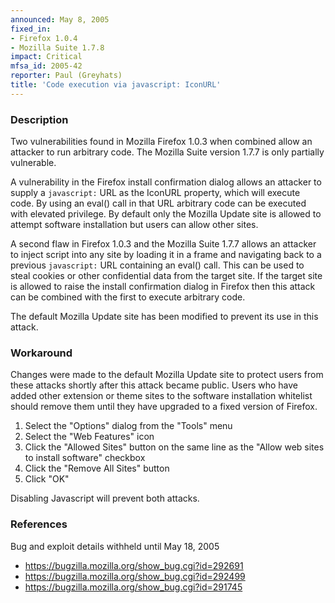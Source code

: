 ```yaml
---
announced: May 8, 2005
fixed_in:
- Firefox 1.0.4
- Mozilla Suite 1.7.8
impact: Critical
mfsa_id: 2005-42
reporter: Paul (Greyhats)
title: 'Code execution via javascript: IconURL'
---
```


<h3>Description</h3>

<p>Two vulnerabilities found in Mozilla Firefox 1.0.3 when combined allow
an attacker to run arbitrary code. The Mozilla Suite version 1.7.7
is only partially vulnerable.</p>

<p>A vulnerability in the Firefox install confirmation dialog
allows an attacker to supply a <code>javascript:</code> URL as
the IconURL property, which will execute code.
By using an eval() call in that URL arbitrary code can be
executed with elevated privilege.
By default only the Mozilla Update site is allowed
to attempt software installation but users can allow other sites.</p>

<p>A second flaw in Firefox 1.0.3 and the Mozilla Suite 1.7.7 allows
an attacker to inject script into any site by loading it in a frame
and navigating back to a previous <code>javascript:</code> URL
containing an eval() call. This can be used to steal cookies or
other confidential data from the target site. If the target site
is allowed to raise the install confirmation dialog in Firefox
then this attack can be combined with the first to execute
arbitrary code.</p>

<p>The default Mozilla Update site has been modified to prevent
its use in this attack.</p>

<h3>Workaround</h3>

<p>Changes were made to the default Mozilla Update site to protect users
from these attacks shortly after this attack became public. 
Users who have added other extension or theme sites to the software
installation whitelist should remove them until they have upgraded to a
fixed version of Firefox.</p>

<ol>
<li>Select the "Options" dialog from the "Tools" menu</li>
<li>Select the "Web Features" icon</li>
<li>Click the "Allowed Sites" button on the same line as the 
"Allow web sites to install software" checkbox</li>
<li>Click the "Remove All Sites" button</li>
<li>Click "OK"</li>
</ol>

<p>Disabling Javascript will prevent both attacks.</p>

<h3>References</h3>

<p>Bug and exploit details withheld until May 18, 2005</p>

<ul>
<li><a href="https://bugzilla.mozilla.org/show_bug.cgi?id=292691">
https://bugzilla.mozilla.org/show_bug.cgi?id=292691</a></li>
<li><a href="https://bugzilla.mozilla.org/show_bug.cgi?id=292499">
https://bugzilla.mozilla.org/show_bug.cgi?id=292499</a></li>
<li><a href="https://bugzilla.mozilla.org/show_bug.cgi?id=291745">
https://bugzilla.mozilla.org/show_bug.cgi?id=291745</a></li>
</ul>



